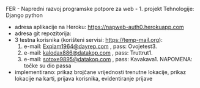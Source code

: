 FER - Napredni razvoj programske potpore za web - 1. projekt
Tehnologije: Django python

* adresa aplikacije na Heroku: https://napweb-auth0.herokuapp.com
* adresa git repozitorija: 
* 3 testna korisnika (korišteni servisi: https://temp-mail.org):
     1. e-mail: Explam1964@dayrep.com , pass: Ovojetest3. 
     2. e-mail: kalodax886@datakop.com , pass: Truttrut1. 
     3. e-mail: sotoxe9895@datakop.com , pass: Kavakava1. 
  NAPOMENA: točke su dio passa
* implementirano: prikaz brojčane vrijednosti trenutne lokacije, prikaz lokacije na karti, prijava korisnika, evidentiranje prijave
